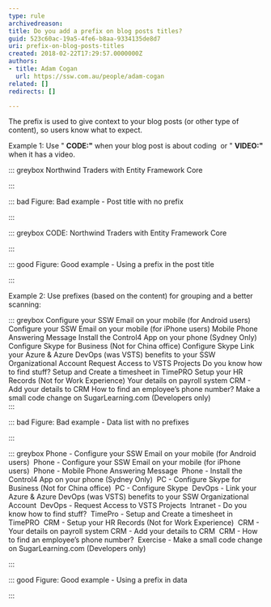 ```yaml
---
type: rule
archivedreason: 
title: Do you add a prefix on blog posts titles?
guid: 523c60ac-19a5-4fe6-b8aa-9334135de8d7
uri: prefix-on-blog-posts-titles
created: 2018-02-22T17:29:57.0000000Z
authors:
- title: Adam Cogan
  url: https://ssw.com.au/people/adam-cogan
related: []
redirects: []

---
```


The prefix is used to give context to your blog posts (or other type of content), so users know what to expect.

<!--endintro-->

Example 1: Use " **CODE:"** when your blog post is about coding   or " **VIDEO:"** when it has a video.


::: greybox
Northwind Traders with Entity Framework Core

:::


::: bad
Figure: Bad example - Post title with no prefix

:::


::: greybox
CODE: Northwind Traders with Entity Framework Core

:::


::: good
Figure: Good example - Using a prefix in the post title

:::

Example 2: Use prefixes (based on the content) for grouping and a better scanning:


::: greybox
Configure your SSW Email on your mobile (for Android users) 
Configure your SSW Email on your mobile (for iPhone users) 
Mobile Phone Answering Message 
Install the Control4 App on your phone (Sydney Only) 
Configure Skype for Business (Not for China office) 
Configure Skype 
Link your Azure & Azure DevOps (was VSTS) benefits to your SSW Organizational Account 
Request Access to VSTS Projects 
Do you know how to find stuff? 
Setup and Create a timesheet in TimePRO 
Setup your HR Records (Not for Work Experience) 
Your details on payroll system CRM - Add your details to CRM 
How to find an employee’s phone number? 
Make a small code change on SugarLearning.com (Developers only)  
:::


::: bad
Figure: Bad example - Data list with no prefixes

:::


::: greybox
Phone - Configure your SSW Email on your mobile (for Android users) 
Phone - Configure your SSW Email on your mobile (for iPhone users) 
Phone - Mobile Phone Answering Message 
Phone - Install the Control4 App on your phone (Sydney Only) 
PC - Configure Skype for Business (Not for China office) 
PC - Configure Skype 
DevOps - Link your Azure & Azure DevOps (was VSTS) benefits to your SSW Organizational Account 
DevOps - Request Access to VSTS Projects 
Intranet - Do you know how to find stuff? 
TimePro - Setup and Create a timesheet in TimePRO 
CRM - Setup your HR Records (Not for Work Experience) 
CRM - Your details on payroll system CRM - Add your details to CRM 
CRM - How to find an employee’s phone number? 
Exercise - Make a small code change on SugarLearning.com (Developers only)

:::


::: good
Figure: Good example - Using a prefix in data


:::
